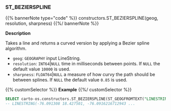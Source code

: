 ### ST_BEZIERSPLINE

{{% bannerNote type="code" %}}
constructors.ST_BEZIERSPLINE(geog, resolution, sharpness)
{{%/ bannerNote %}}

**Description**

Takes a line and returns a curved version by applying a Bezier spline algorithm.

* `geog`: `GEOGRAPHY` input LineString.
* `resolution`: `INT64`|`NULL` time in milliseconds between points. If `NULL` the default value `10000` is used.
* `sharpness`: `FLOAT64`|`NULL` a measure of how curvy the path should be between splines. If `NULL` the default value `0.85` is used.

{{% customSelector %}}
**Example**
{{%/ customSelector %}}

```sql
SELECT carto-os.constructors.ST_BEZIERSPLINE(ST_GEOGFROMTEXT("LINESTRING (-76.091308 18.427501,-76.695556 18.729501,-76.552734 19.40443,-74.61914 19.134789,-73.652343 20.07657,-73.157958 20.210656)"), 10000, 0.9);
-- LINESTRING(-76.091308 18.427501, -76.0916216712943 ... 
```
